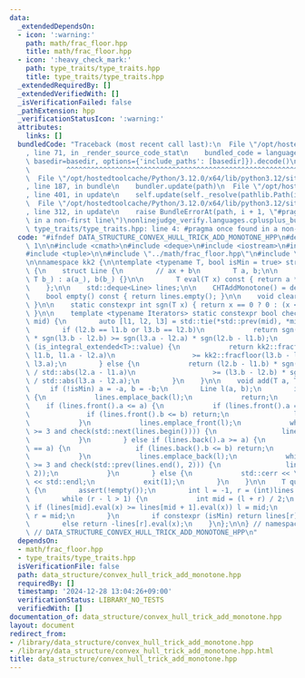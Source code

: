 ```yaml
---
data:
  _extendedDependsOn:
  - icon: ':warning:'
    path: math/frac_floor.hpp
    title: math/frac_floor.hpp
  - icon: ':heavy_check_mark:'
    path: type_traits/type_traits.hpp
    title: type_traits/type_traits.hpp
  _extendedRequiredBy: []
  _extendedVerifiedWith: []
  _isVerificationFailed: false
  _pathExtension: hpp
  _verificationStatusIcon: ':warning:'
  attributes:
    links: []
  bundledCode: "Traceback (most recent call last):\n  File \"/opt/hostedtoolcache/Python/3.12.0/x64/lib/python3.12/site-packages/onlinejudge_verify/documentation/build.py\"\
    , line 71, in _render_source_code_stat\n    bundled_code = language.bundle(stat.path,\
    \ basedir=basedir, options={'include_paths': [basedir]}).decode()\n          \
    \         ^^^^^^^^^^^^^^^^^^^^^^^^^^^^^^^^^^^^^^^^^^^^^^^^^^^^^^^^^^^^^^^^^^^^^^^^^^^^^^^^^\n\
    \  File \"/opt/hostedtoolcache/Python/3.12.0/x64/lib/python3.12/site-packages/onlinejudge_verify/languages/cplusplus.py\"\
    , line 187, in bundle\n    bundler.update(path)\n  File \"/opt/hostedtoolcache/Python/3.12.0/x64/lib/python3.12/site-packages/onlinejudge_verify/languages/cplusplus_bundle.py\"\
    , line 401, in update\n    self.update(self._resolve(pathlib.Path(included), included_from=path))\n\
    \  File \"/opt/hostedtoolcache/Python/3.12.0/x64/lib/python3.12/site-packages/onlinejudge_verify/languages/cplusplus_bundle.py\"\
    , line 312, in update\n    raise BundleErrorAt(path, i + 1, \"#pragma once found\
    \ in a non-first line\")\nonlinejudge_verify.languages.cplusplus_bundle.BundleErrorAt:\
    \ type_traits/type_traits.hpp: line 4: #pragma once found in a non-first line\n"
  code: "#ifndef DATA_STRUCTURE_CONVEX_HULL_TRICK_ADD_MONOTONE_HPP\n#define DATA_STRUCTURE_CONVEX_HULL_TRICK_ADD_MONOTONE_HPP\
    \ 1\n\n#include <cmath>\n#include <deque>\n#include <iostream>\n#include <iterator>\n\
    #include <tuple>\n\n#include \"../math/frac_floor.hpp\"\n#include \"../type_traits/type_traits.hpp\"\
    \n\nnamespace kk2 {\n\ntemplate <typename T, bool isMin = true> struct CHTAddMonotone\
    \ {\n    struct Line {\n        // ax + b\n        T a, b;\n\n        Line(T a_,\
    \ T b_) : a(a_), b(b_) {}\n\n        T eval(T x) const { return a * x + b; }\n\
    \    };\n\n    std::deque<Line> lines;\n\n    CHTAddMonotone() = default;\n\n\
    \    bool empty() const { return lines.empty(); }\n\n    void clear() { lines.clear();\
    \ }\n\n    static constexpr int sgn(T x) { return x == 0 ? 0 : (x < 0 ? -1 : 1);\
    \ }\n\n    template <typename Iterators> static constexpr bool check(Iterators\
    \ mid) {\n        auto [l1, l2, l3] = std::tie(*std::prev(mid), *mid, *std::next(mid));\n\
    \        if (l2.b == l1.b or l3.b == l2.b)\n            return sgn(l2.a - l1.a)\
    \ * sgn(l3.b - l2.b) >= sgn(l3.a - l2.a) * sgn(l2.b - l1.b);\n        if constexpr\
    \ (is_integral_extended<T>::value) {\n            return kk2::fracfloor(l2.b -\
    \ l1.b, l1.a - l2.a)\n                   >= kk2::fracfloor(l3.b - l2.b, l2.a -\
    \ l3.a);\n        } else {\n            return (l2.b - l1.b) * sgn(l3.a - l2.a)\
    \ / std::abs(l2.a - l1.a)\n                   >= (l3.b - l2.b) * sgn(l2.a - l1.a)\
    \ / std::abs(l3.a - l2.a);\n        }\n    }\n\n    void add(T a, T b) {\n   \
    \     if (!isMin) a = -a, b = -b;\n        Line l(a, b);\n        if (empty())\
    \ {\n            lines.emplace_back(l);\n            return;\n        }\n    \
    \    if (lines.front().a <= a) {\n            if (lines.front().a == a) {\n  \
    \              if (lines.front().b <= b) return;\n                lines.pop_front();\n\
    \            }\n            lines.emplace_front(l);\n            while ((int)lines.size()\
    \ >= 3 and check(std::next(lines.begin()))) {\n                lines.erase(std::next(lines.begin()));\n\
    \            }\n        } else if (lines.back().a >= a) {\n            if (lines.back().a\
    \ == a) {\n                if (lines.back().b <= b) return;\n                lines.pop_back();\n\
    \            }\n            lines.emplace_back(l);\n            while ((int)lines.size()\
    \ >= 3 and check(std::prev(lines.end(), 2))) {\n                lines.erase(std::prev(lines.end(),\
    \ 2));\n            }\n        } else {\n            std::cerr << \"Invalid input\"\
    \ << std::endl;\n            exit(1);\n        }\n    }\n\n    T query(T x) const\
    \ {\n        assert(!empty());\n        int l = -1, r = (int)lines.size() - 1;\n\
    \        while (r - l > 1) {\n            int mid = (l + r) / 2;\n           \
    \ if (lines[mid].eval(x) >= lines[mid + 1].eval(x)) l = mid;\n            else\
    \ r = mid;\n        }\n        if constexpr (isMin) return lines[r].eval(x);\n\
    \        else return -lines[r].eval(x);\n    }\n};\n\n} // namespace kk2\n\n#endif\
    \ // DATA_STRUCTURE_CONVEX_HULL_TRICK_ADD_MONOTONE_HPP\n"
  dependsOn:
  - math/frac_floor.hpp
  - type_traits/type_traits.hpp
  isVerificationFile: false
  path: data_structure/convex_hull_trick_add_monotone.hpp
  requiredBy: []
  timestamp: '2024-12-28 13:04:26+09:00'
  verificationStatus: LIBRARY_NO_TESTS
  verifiedWith: []
documentation_of: data_structure/convex_hull_trick_add_monotone.hpp
layout: document
redirect_from:
- /library/data_structure/convex_hull_trick_add_monotone.hpp
- /library/data_structure/convex_hull_trick_add_monotone.hpp.html
title: data_structure/convex_hull_trick_add_monotone.hpp
---
```

